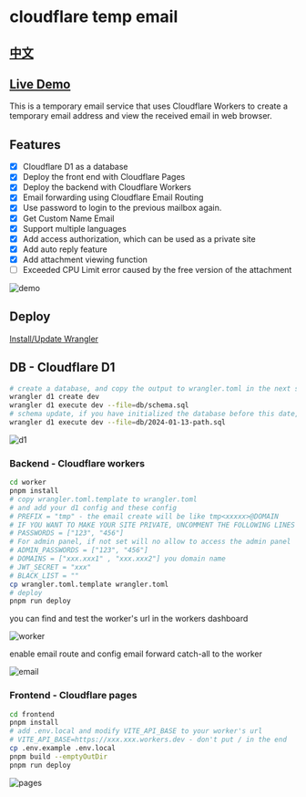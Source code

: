 # cloudflare temp email

## [中文](README.md)

## [Live Demo](https://temp-email.dreamhunter2333.xyz/)

This is a temporary email service that uses Cloudflare Workers to create a temporary email address and view the received email in web browser.

## Features

- [x] Cloudflare D1 as a database
- [x] Deploy the front end with Cloudflare Pages
- [x] Deploy the backend with Cloudflare Workers
- [x] Email forwarding using Cloudflare Email Routing
- [x] Use password to login to the previous mailbox again.
- [x] Get Custom Name Email
- [x] Support multiple languages
- [x] Add access authorization, which can be used as a private site
- [x] Add auto reply feature
- [x] Add attachment viewing function
- [ ] Exceeded CPU Limit error caused by the free version of the attachment

![demo](readme_assets/demo.png)

## Deploy

[Install/Update Wrangler](https://developers.cloudflare.com/workers/wrangler/install-and-update/)

## DB - Cloudflare D1

```bash
# create a database, and copy the output to wrangler.toml in the next step
wrangler d1 create dev
wrangler d1 execute dev --file=db/schema.sql
# schema update, if you have initialized the database before this date, you can execute this command to update
wrangler d1 execute dev --file=db/2024-01-13-path.sql
```

![d1](readme_assets/d1.png)

### Backend - Cloudflare workers

```bash
cd worker
pnpm install
# copy wrangler.toml.template to wrangler.toml
# and add your d1 config and these config
# PREFIX = "tmp" - the email create will be like tmp<xxxxx>@DOMAIN
# IF YOU WANT TO MAKE YOUR SITE PRIVATE, UNCOMMENT THE FOLLOWING LINES
# PASSWORDS = ["123", "456"]
# For admin panel, if not set will no allow to access the admin panel
# ADMIN_PASSWORDS = ["123", "456"]
# DOMAINS = ["xxx.xxx1" , "xxx.xxx2"] you domain name
# JWT_SECRET = "xxx"
# BLACK_LIST = ""
cp wrangler.toml.template wrangler.toml
# deploy
pnpm run deploy
```

you can find and test the worker's url in the  workers dashboard

![worker](readme_assets/worker.png)

enable email route and config email forward catch-all to the worker

![email](readme_assets/email.png)

### Frontend - Cloudflare pages

```bash
cd frontend
pnpm install
# add .env.local and modify VITE_API_BASE to your worker's url
# VITE_API_BASE=https://xxx.xxx.workers.dev - don't put / in the end
cp .env.example .env.local
pnpm build --emptyOutDir
pnpm run deploy
```

![pages](readme_assets/pages.png)

